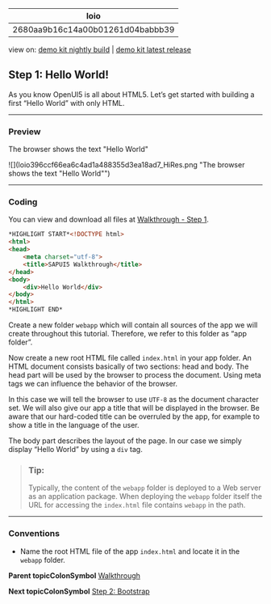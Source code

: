 <!-- loio2680aa9b16c14a00b01261d04babbb39 -->

| loio |
| -----|
| 2680aa9b16c14a00b01261d04babbb39 |

<div id="loio">

view on: [demo kit nightly build](https://openui5nightly.hana.ondemand.com/#/topic/2680aa9b16c14a00b01261d04babbb39) | [demo kit latest release](https://openui5.hana.ondemand.com/#/topic/2680aa9b16c14a00b01261d04babbb39)</div>

## Step 1: Hello World!

As you know OpenUI5 is all about HTML5. Let’s get started with building a first “Hello World” with only HTML.

***

### Preview

   
  
<a name="loio2680aa9b16c14a00b01261d04babbb39__fig_r1j_pst_mr"/>The browser shows the text "Hello World"

 ![](loio396ccf66ea6c4ad1a488355d3ea18ad7_HiRes.png "The browser shows the text "Hello World"") 

***

### Coding

You can view and download all files at [Walkthrough - Step 1](https://openui5.hana.ondemand.com/explored.html#/sample/sap.m.tutorial.walkthrough.01/preview).

``` html
*HIGHLIGHT START*<!DOCTYPE html>
<html>
<head>
	<meta charset="utf-8">
	<title>SAPUI5 Walkthrough</title>
</head>
<body>
	<div>Hello World</div>
</body>
</html>
*HIGHLIGHT END*

```

Create a new folder `webapp` which will contain all sources of the app we will create throughout this tutorial. Therefore, we refer to this folder as “app folder”.

Now create a new root HTML file called `index.html` in your app folder. An HTML document consists basically of two sections: head and body. The head part will be used by the browser to process the document. Using meta tags we can influence the behavior of the browser.

In this case we will tell the browser to use `UTF-8` as the document character set. We will also give our app a title that will be displayed in the browser. Be aware that our hard-coded title can be overruled by the app, for example to show a title in the language of the user.

The body part describes the layout of the page. In our case we simply display “Hello World” by using a `div` tag.

> ### Tip:  
> Typically, the content of the `webapp` folder is deployed to a Web server as an application package. When deploying the `webapp` folder itself the URL for accessing the `index.html` file contains `webapp` in the path.

***

### Conventions

-   Name the root HTML file of the app `index.html` and locate it in the `webapp` folder.


**Parent topicColonSymbol** [Walkthrough](Walkthrough_3da5f4b.md "In this tutorial we will introduce you to all major development paradigms of OpenUI5.")

**Next topicColonSymbol** [Step 2: Bootstrap](Step_2_Bootstrap_fe12df2.md "Before we can do something with OpenUI5, we need to load and initialize it. This process of loading and initializing OpenUI5 is called bootstrapping. Once this bootstrapping is finished, we simply display an alert.")

